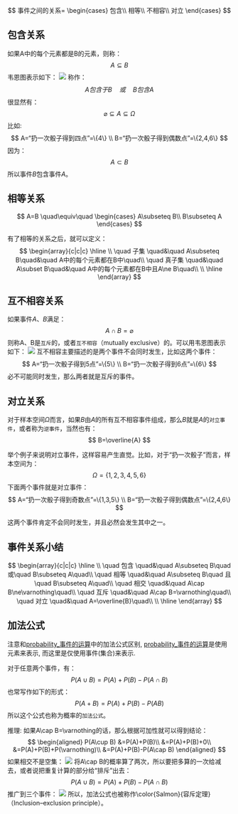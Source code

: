 $$
事件之间的关系=
\begin{cases}
    包含\\
    相等\\
    不相容\\
    对立
\end{cases}
$$

## 包含关系
如果A中的每个元素都是B的元素，则称：
$$
A\subseteq B
$$
韦恩图表示如下：
![](./probability_事件关系/11.png)
称作：
$$
A 包含于 B\quad 或\quad B 包含 A
$$
很显然有：
$$
\varnothing\subseteq A\subseteq\Omega
$$
比如:
$$
A=“扔一次骰子得到四点”=\{4\}  \\
B=“扔一次骰子得到偶数点”=\{2,4,6\}
$$
因为：
$$
A\subset B
$$
所以事件$B$包含事件$A$。

## 相等关系
$$
A=B
\quad\equiv\quad
\begin{cases}
    A\subseteq B\\
    B\subseteq A
\end{cases}
$$

有了相等的关系之后，就可以定义：
$$
\begin{array}{c|c|c}
    \hline
    \\
    \quad  子集 \quad&\quad A\subseteq B\quad&\quad A中的每个元素都在B中\quad\\ 
    \quad 真子集 \quad&\quad  A\subset B\quad&\quad A中的每个元素都在B中且A\ne B\quad\\
    \\
    \hline
\end{array}
$$

## 互不相容关系
如果事件$A$、$B$满足：
$$
A\cap B=\varnothing
$$
则称A、B是`互斥`的，或者`互不相容`（mutually exclusive）的。可以用韦恩图表示如下：
![](./probability_事件关系/12.png)
互不相容主要描述的是两个事件不会同时发生，比如这两个事件：
$$
A=“扔一次骰子得到5点”=\{5\} \\
B=“扔一次骰子得到6点”=\{6\}
$$
必不可能同时发生，那么两者就是互斥的事件。


## 对立关系
对于样本空间$\Omega$而言，如果$B$由$A$的所有互不相容事件组成，那么$B$就是$A$的`对立事件`，或者称为`逆事件`，当然也有：
$$
B=\overline{A}
$$

举个例子来说明对立事件，这样容易产生直觉。比如，对于“扔一次骰子”而言，样本空间为：
$$
\Omega=\{1,2,3,4,5,6\}
$$
下面两个事件就是对立事件：
$$
A=“扔一次骰子得到奇数点”=\{1,3,5\}  \\
B=“扔一次骰子得到偶数点”=\{2,4,6\}
$$

这两个事件肯定不会同时发生，并且必然会发生其中之一。


## 事件关系小结
$$
\begin{array}{c|c|c}
    \hline
    \\
    \quad  包含 \quad&\quad A\subseteq B\quad 或\quad B\subseteq A\quad\\ 
    \quad 相等 \quad&\quad A\subseteq B\quad 且\quad B\subseteq A\quad\\
    \quad 相交 \quad&\quad A\cap B\ne\varnothing\quad\\
    \quad 互斥 \quad&\quad A\cap B=\varnothing\quad\\
    \quad 对立 \quad&\quad A=\overline{B}\quad\\
    \\
    \hline
\end{array}
$$


## 加法公式
注意和[probability_事件的运算](probability_事件的运算)中的加法公式区别, [probability_事件的运算](probability_事件的运算)是使用元素来表示, 而这里是仅使用事件(集合)来表示.


对于任意两个事件，有：
$$
P(A\cup B)=P(A)+P(B)-P(A\cap B)
$$
也常写作如下的形式：
$$
P(A+B)=P(A)+P(B)-P(AB)
$$
所以这个公式也称为概率的`加法公式`。

推理:
如果A\cap B=\varnothing的话，那么根据可加性就可以得到结论：
$$
\begin{aligned}
    P(A\cup B)
        &=P(A)+P(B)\\
        &=P(A)+P(B)+0\\
        &=P(A)+P(B)+P(\varnothing)\\
        &=P(A)+P(B)-P(A\cap B)
\end{aligned}
$$
如果相交不是空集：
![](./probability_事件关系/13.png)
将A\cap B的概率算了两次，所以要把多算的一次给减去，或者说把重复计算的部分给“排斥”出去：
$$
P(A\cup B)=P(A)+P(B)-P(A\cap B)
$$
推广到三个事件：
![](./probability_事件关系/14.png)
所以，加法公式也被称作\color{Salmon}{容斥定理}（Inclusion–exclusion principle）。